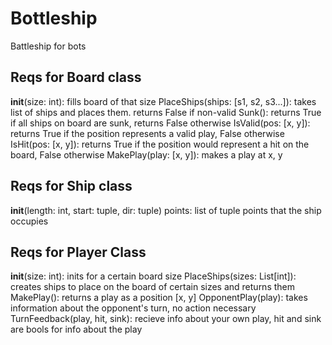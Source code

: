 # Bottleship
 Battleship for bots

## Reqs for Board class
 __init__(size: int): fills board of that size
 PlaceShips(ships: [s1, s2, s3...]): takes list of ships and places them. returns False if non-valid
 Sunk(): returns True if all ships on board are sunk, returns False otherwise
 IsValid(pos: [x, y]): returns True if the position represents a valid play, False otherwise
 IsHit(pos: [x, y]): returns True if the position would represent a hit on the board, False otherwise
 MakePlay(play: [x, y]): makes a play at x, y

## Reqs for Ship class
 __init__(length: int, start: tuple, dir: tuple)
 points: list of tuple points that the ship occupies

## Reqs for Player Class
 __init__(size: int): inits for a certain board size
 PlaceShips(sizes: List[int]): creates ships to place on the board of certain sizes and returns them
 MakePlay(): returns a play as a position [x, y]
 OpponentPlay(play): takes information about the opponent's turn, no action necessary
 TurnFeedback(play, hit, sink): recieve info about your own play, hit and sink are bools for info about the play
 